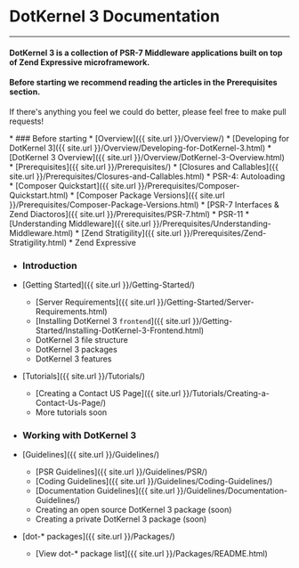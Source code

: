 # DotKernel 3 Documentation
---

#### DotKernel 3 is a collection of PSR-7 Middleware applications built on top of Zend Expressive microframework.

#### Before starting we recommend reading the articles in the Prerequisites section.

If there's anything you feel we could do better, please feel free to make pull requests!

<!-- This menu was hardcoded because .md files cannot be included directly in github repository -->
<!-- Note: Always work on _includes/menu.md and copy it here. NEVER MODIFY MENU DIRECTLY on this page -->
<!-- DO NOT ADD ANYTHING BETWEEN THE DIVs AND THE MARKDOWN BELOW -->
<!-- BEGIN markdown_summary -->
<div id="beforeSummary">
</div>
* ### Before starting
* [Overview]({{ site.url }}/Overview/)
  * [Developing for DotKernel 3]({{ site.url }}/Overview/Developing-for-DotKernel-3.html)
  * [DotKernel 3 Overview]({{ site.url }}/Overview/DotKernel-3-Overview.html)
* [Prerequisites]({{ site.url }}/Prerequisites/)
  * [Closures and Callables]({{ site.url }}/Prerequisites/Closures-and-Callables.html)
  * PSR-4: Autoloading
  * [Composer Quickstart]({{ site.url }}/Prerequisites/Composer-Quickstart.html)
  * [Composer Package Versions]({{ site.url }}/Prerequisites/Composer-Package-Versions.html)
  * [PSR-7 Interfaces & Zend Diactoros]({{ site.url }}/Prerequisites/PSR-7.html)
  * PSR-11
  * [Understanding Middleware]({{ site.url }}/Prerequisites/Understanding-Middleware.html)
  * [Zend Stratigility]({{ site.url }}/Prerequisites/Zend-Stratigility.html)
  * Zend Expressive

* ### Introduction

* [Getting Started]({{ site.url }}/Getting-Started/)
  * [Server Requirements]({{ site.url }}/Getting-Started/Server-Requirements.html)
  * [Installing DotKernel 3 `frontend`]({{ site.url }}/Getting-Started/Installing-DotKernel-3-Frontend.html)
  * DotKernel 3 file structure
  * DotKernel 3 packages
  * DotKernel 3 features
* [Tutorials]({{ site.url }}/Tutorials/)
  * [Creating a Contact US Page]({{ site.url }}/Tutorials/Creating-a-Contact-Us-Page/)
  * More tutorials soon

* ### Working with DotKernel 3

* [Guidelines]({{ site.url }}/Guidelines/)
  * [PSR Guidelines]({{ site.url }}/Guidelines/PSR/)
  * [Coding Guidelines]({{ site.url }}/Guidelines/Coding-Guidelines/)
  * [Documentation Guidelines]({{ site.url }}/Guidelines/Documentation-Guidelines/)
  * Creating an open source DotKernel 3 package (soon)
  * Creating a private DotKernel 3 package (soon)
* [dot-* packages]({{ site.url }}/Packages/)
  * [View dot-* package list]({{ site.url }}/Packages/README.html)

<div id="afterSummary">
</div>
<!-- END markdown_summary -->